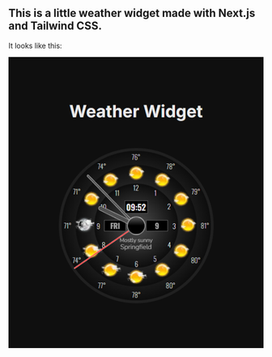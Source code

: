 ## This is a little weather widget made with Next.js and Tailwind CSS.

It looks like this:

![Screenshot](./public/ss.png)
